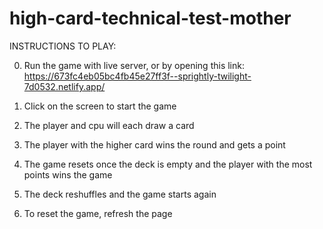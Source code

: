 # high-card-technical-test-mother

INSTRUCTIONS TO PLAY:

0. Run the game with live server, or by opening this link: https://673fc4eb05bc4fb45e27ff3f--sprightly-twilight-7d0532.netlify.app/

1. Click on the screen to start the game
2. The player and cpu will each draw a card
3. The player with the higher card wins the round and gets a point
4. The game resets once the deck is empty and the player with the most points wins the game
5. The deck reshuffles and the game starts again
6. To reset the game, refresh the page
